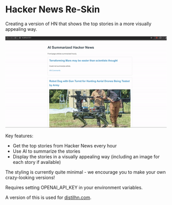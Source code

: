 # Hacker News Re-Skin

Creating a version of HN that shows the top stories in a more visually appealing way.

![in action](in_action.gif)

Key features:

- Get the top stories from Hacker News every hour
- Use AI to summarize the stories
- Display the stories in a visually appealing way (including an image for each story if available)

The styling is currently quite minimal - we encourage you to make your own crazy-looking versions!

Requires setting OPENAI_API_KEY in your environment variables.

A version of this is used for [distilhn.com](https://distilhn.com).